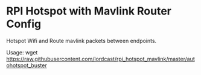 # RPI Hotspot with Mavlink Router Config

Hotspot Wifi and Route mavlink packets between endpoints.

Usage:
wget https://raw.githubusercontent.com/lordcast/rpi_hotspot_mavlink/master/autohotspot_buster

